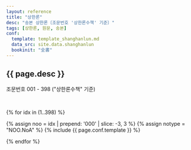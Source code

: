 ```yaml
---
layout: reference
title: "상한론"
desc: "송본 상한론〔조문번호 '상한론수책' 기준〕"
tags: [상한론, 원문, 송본]
conf:
  template: template_shanghanlun.md
  data_src: site.data.shanghanlun
  bookinit: "全書"
---
```



{{ page.desc }}
---------

조문번호 001 - 398 ("상한론수책" 기준)

<br>

{% for idx in (1..398) %}

{% assign noo = idx | prepend: '000' | slice: -3, 3 %}
{% assign notype = "NOO.NoA" %}
{% include {{ page.conf.template }} %}


{% endfor %}
